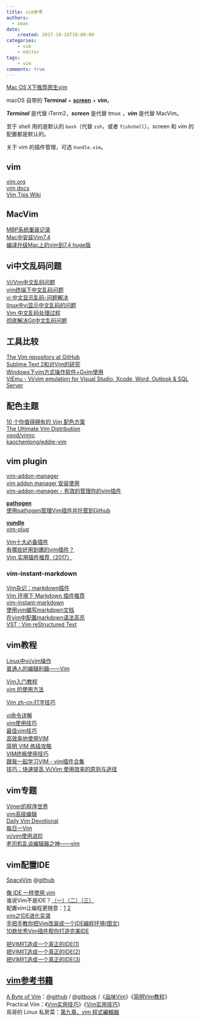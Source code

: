 ```yaml
---
title: vim参考
authors:
  - xman
date:
    created: 2017-10-18T10:00:00
categories:
    - vim
    - editor
tags:
    - vim
comments: true
---
```


[Mac OS X下推荐原生vim](https://ruby-china.org/topics/4905)

macOS 自带的 **Terminal** + [**screen**](http://www.kinnetica.com/2011/05/29/using-screen-on-mac-os-x/) + **vim**。

**_Terminal_** 是代替 iTerm2，**_screen_** 是代替 tmux ，**_vim_** 是代替 MacVim。

至于 shell 用的是默认的 `bash`（代替 `zsh`，或者 `fishshell`），screen 和 vim 的配置都是默认的。

关于 vim 的插件管理，可选 `Vundle.vim`。

<!-- more -->

## vim

[vim.org](https://www.vim.org/)  
[vim docs](https://www.vim.org/docs.php)  
[Vim Tips Wiki](https://vim.fandom.com/)  

## MacVim

[MBP系统重装记录](http://www.jeffzhang.cn/mac-sys-reinstall/)  
[Mac中安装Vim7.4](http://zhouyichu.com/vim/Vim-in-Mac.html)  
[编译升级Mac上的vim到7.4 huge版](http://blog.csdn.net/u011542994/article/details/39058779)  

## vi中文乱码问题

[Vi/Vim中文乱码问题](http://hi-rain.com/2015/04/02/Vim%E4%B8%AD%E6%96%87%E4%B9%B1%E7%A0%81%E9%97%AE%E9%A2%98/)  
[vim终端下中文乱码问题](http://www.vimer.cn/2009/10/vim%E7%BB%88%E7%AB%AF%E4%B8%8B%E4%B8%AD%E6%96%87%E4%B9%B1%E7%A0%81%E9%97%AE%E9%A2%98.html)  
[vi 中文显示乱码-问题解决](http://blog.csdn.net/fuxuejun/article/details/6234512)  
[linux中vi显示中文乱码的问题](http://blog.163.com/little_320/blog/static/38789520091116103325859/)  
[Vim 中文乱码处理过程](http://blog.csdn.net/johnnycode/article/details/18298705)  
[彻底解决Git中文乱码问题](http://www.diguage.com/archives/26.html)

## 工具比较

[The Vim repository at GitHub](http://www.vim.org/git.php)  
[Sublime Text 2和对Vim的研究](https://ruby-china.org/topics/3822?page=1)  
[Windows下vim方式操作软件+Gvim使用](http://my.oschina.net/alphajay/blog/30419)  
[ViEmu - Vi/vim emulation for Visual Studio, Xcode, Word, Outlook & SQL Server](http://www.viemu.com/)  

## 配色主题

[10 个你值得拥有的 Vim 配色方案](http://www.oschina.net/news/32306/10-vim-color-schemes-you-need-to-own?from=20120902)  
[The Ultimate Vim Distribution](http://vim.spf13.com/)  
[vgod/vimrc](https://github.com/vgod/vimrc)  
[kaochenlong/eddie-vim](https://github.com/kaochenlong/eddie-vim)  

## vim plugin

[vim-addon-manager](https://github.com/MarcWeber/vim-addon-manager)  
[vim addon manager 安装使用](http://blog.163.com/clevertanglei900@126/blog/static/111352259201352011129641/)  
[vim-addon-manager - 有效的管理你的vim插件](http://www.cnblogs.com/lexus/archive/2012/11/02/2751073.html)  

[**pathogen**](https://github.com/tpope/vim-pathogen)  
[使用pathogen管理Vim插件并托管到Github](http://www.cnblogs.com/zhcncn/p/4030576.html)  

[**vundle**](https://github.com/VundleVim/Vundle.vim)  
[vim-plug](https://github.com/junegunn/vim-plug)  

[Vim十大必备插件](http://www.cnblogs.com/shanql/p/6048412.html)  
[有哪些好用到爆的vim插件？](https://www.zhihu.com/question/23590572)  
[Vim 实用插件推荐（2017）](https://zhuanlan.zhihu.com/p/24742679?refer=hack-vim)  

### vim-instant-markdown

[Vim杂记：markdown插件](http://www.cnblogs.com/fsjohnhuang/p/3911541.html)  
[Vim 环境下 Markdown 插件推荐](http://www.codeceo.com/article/vim-markdown-plugins.html)  
[vim-instant-markdown](https://scturtle.me/2012/8/15/vim-instant-markdown-py/)  
[使用vim编写markdown文档](http://www.opstool.com/article/280)  
[在vim中配置markdown语法高亮](http://blog.chinaunix.net/uid-28769209-id-4148562.html)  
[VST : Vim reStructured Text](http://www.vim.org/scripts/script.php?script_id=1334)  

## vim教程

[Linux中vi/vim操作](http://www.live-in.org/archives/774.html)  
[普通人的编辑利器——Vim](http://blog.sina.com.cn/s/blog_46dac66f010005kw.html)  

[Vim入门教程](http://blog.jobbole.com/86132/)  
[vim 的使用方法](http://blog.csdn.net/shiwei408/article/details/7296462)  

[Vim zh-cn:打字技巧](https://swaroop.wordpress.com/notes/vim_zh-cn-%E6%89%93%E5%AD%97%E6%8A%80%E5%B7%A7/)  

[vi命令详解](http://www.cnblogs.com/ovliverlin/articles/1162430.html)  
[vim使用技巧](http://linux.chinaunix.net/techdoc/desktop/2009/07/06/1122020.shtml)  
[最佳vim技巧](http://www.2maomao.com/blog/wp-content/uploads/vim_tips.txt)  
[高效率地使用VIM](https://linuxtoy.org/archives/efficient-editing-with-vim.html)  
[简明 VIM 练级攻略](https://coolshell.cn/articles/5426.html)  
[VIM终极使用技巧](http://www.cnblogs.com/sinojelly/archive/2011/11/06/2238284.html)  
[跟我一起学习VIM - vim插件合集](http://blog.csdn.net/mergerly/article/details/51671890)  
[技巧：快速提高 Vi/Vim 使用效率的原则与途径](https://www.ibm.com/developerworks/cn/linux/l-cn-tip-vim/)  

## vim专题

[Vimer的程序世界](http://www.vimer.cn/category/vim)  
[vim高级编辑](http://blog.csdn.net/shuangde800/article/category/1598575)  
[Daily Vim Devotional](http://dailyvim.tumblr.com/)  
[每日一Vim](http://liuzhijun.iteye.com/category/270228)  
[vi/vim使用进阶](http://easwy.com/blog/archives/advanced-vim-skills-catalog/)  
[老司机乱谈编辑器之神——vim](https://juejin.im/entry/56ea7eef731956005c1b6d3f)  

## vim配置IDE

[SpaceVim](https://spacevim.org/) @[github](https://github.com/SpaceVim/SpaceVim)

[像 IDE 一样使用 vim](https://github.com/yangyangwithgnu/use_vim_as_ide)  
谁说Vim不是IDE？[（一）](http://www.cnblogs.com/chijianqiang/archive/2012/10/30/vim-1.html)[（二）](http://www.cnblogs.com/chijianqiang/archive/2012/10/31/vim-2.html)[（三）](http://www.cnblogs.com/chijianqiang/archive/2012/11/06/vim-3.html)  
配置vim让编程更随意：[1](http://www.cnblogs.com/ma6174/archive/2011/12/10/2283393.html)  [2](http://blog.csdn.net/chary8088/article/details/7715383/)  
[vim之IDE进化实录](http://blog.csdn.net/yangyang_gnu/article/details/6642271)  
[手把手教你把Vim改装成一个IDE编程环境(图文)](http://blog.csdn.net/wooin/article/details/1858917)  
[10款优秀Vim插件帮你打造完美IDE](http://blog.csdn.net/jack__cj/article/details/52671312)  

[把VIM打造成一个真正的IDE(1)](http://www.vimer.cn/2009/10/%E6%8A%8Avim%E6%89%93%E9%80%A0%E6%88%90%E4%B8%80%E4%B8%AA%E7%9C%9F%E6%AD%A3%E7%9A%84ide1.html)  
[把VIM打造成一个真正的IDE(2)](http://www.vimer.cn/2009/10/%E6%8A%8Avim%E6%89%93%E9%80%A0%E6%88%90%E4%B8%80%E4%B8%AA%E7%9C%9F%E6%AD%A3%E7%9A%84ide2.html)  
[把VIM打造成一个真正的IDE(3)](http://www.vimer.cn/2009/10/%E6%8A%8Avim%E6%89%93%E9%80%A0%E6%88%90%E4%B8%80%E4%B8%AA%E7%9C%9F%E6%AD%A3%E7%9A%84ide3.html)  

## [vim参考书籍](http://iccf-holland.org/click5.html)

[A Byte of Vim](https://vim.swaroopch.com/)：[@github](https://github.com/swaroopch/byte-of-vim) / [@gitbook](https://www.gitbook.com/book/swaroopch/byte-of-vim/details) /《[品味Vim](http://a-byte-of-vim-chinese.readthedocs.org/en/latest/getting-started.html)》《[简明Vim教程](http://download.csdn.net/detail/zaiyang2007/3782667)》  
Practical Vim：《[Vim实用技巧](http://book.douban.com/subject/25869486/)》《[Vim实用技巧](http://download.csdn.net/download/yahooding/8376925)》  
鳥哥的 Linux 私房菜：[第九章、vim 程式編輯器](http://linux.vbird.org/linux_basic/0310vi.php)  
